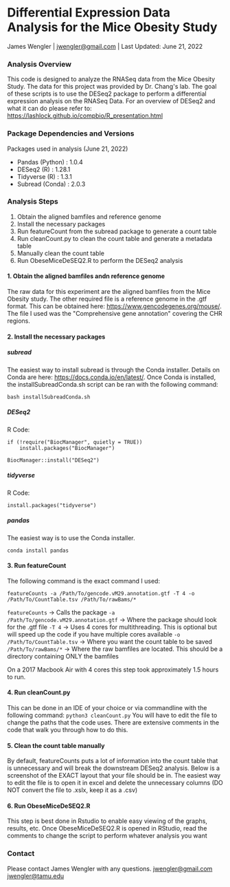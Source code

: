 # Differential Expression Data Analysis for the Mice Obesity Study
James Wengler | jwengler@gmail.com |
Last Updated: June 21, 2022
### Analysis Overview
This code is designed to analyze the RNASeq data from the Mice Obesity Study. The data for this project was provided by Dr. Chang's lab. The goal of these scripts is to use the DESeq2 package to perform a differential expression analysis on the RNASeq Data. For an overview of DESeq2 and what it can do please refer to: https://lashlock.github.io/compbio/R_presentation.html

### Package Dependencies and Versions
Packages used in analysis (June 21, 2022)
- Pandas (Python) : 1.0.4
- DESeq2 (R) : 1.28.1
- Tidyverse (R) : 1.3.1
- Subread (Conda) : 2.0.3

### Analysis Steps
1. Obtain the aligned bamfiles and reference genome
2. Install the necessary packages
3. Run featureCount from the subread package to generate a count table
4. Run cleanCount.py to clean the count table and generate a metadata table
5. Manually clean the count table
6. Run ObeseMiceDeSEQ2.R to perform the DESeq2 analysis

#### 1. Obtain the aligned bamfiles andn reference genome
The raw data for this experiment are the aligned bamfiles from the Mice Obesity study. The other required file is a reference genome in the .gtf format. This can be obtained here: https://www.gencodegenes.org/mouse/. The file I used was the "Comprehensive gene annotation" covering the CHR regions. 

#### 2. Install the necessary packages
##### subread
The easiest way to install subread is through the Conda installer. Details on Conda are here: https://docs.conda.io/en/latest/. Once Conda is installed, the installSubreadConda.sh script can be ran with the following command:
```
bash installSubreadConda.sh
```
##### DESeq2
R Code:
```
if (!require("BiocManager", quietly = TRUE))
    install.packages("BiocManager")

BiocManager::install("DESeq2")
```
##### tidyverse
R Code: 
```
install.packages("tidyverse")
```

##### pandas
The easiest way is to use the Conda installer.
```
conda install pandas
```

#### 3. Run featureCount
The following command is the exact command I used:
```
featureCounts -a /Path/To/gencode.vM29.annotation.gtf -T 4 -o /Path/To/CountTable.tsv /Path/To/rawBams/*
```
```featureCounts``` -> Calls the package
```-a /Path/To/gencode.vM29.annotation.gtf``` -> Where the package should look for the .gtf file
```-T 4``` -> Uses 4 cores for multithreading. This is optional but will speed up the code if you have multiple cores available
```-o /Path/To/CountTable.tsv``` -> Where you want the count table to be saved
```/Path/To/rawBams/*``` -> Where the raw bamfiles are located. This should be a directory containing ONLY the bamfiles

On a 2017 Macbook Air with 4 cores this step took approximately 1.5 hours to run. 

#### 4. Run cleanCount.py
This can be done in an IDE of your choice or via commandline with the following command:
```python3 cleanCount.py```
You will have to edit the file to change the paths that the code uses. There are extensive comments in the code that walk you through how to do this. 

#### 5. Clean the count table manually
By default, featureCounts puts a lot of information into the count table that is unnecessary and will break the downstream DESeq2 analysis. Below is a screenshot of the EXACT layout that your file should be in. The easiest way to edit the file is to open it in excel and delete the unnecessary columns (DO NOT convert the file to .xslx, keep it as a .csv)

#### 6. Run ObeseMiceDeSEQ2.R
This step is best done in Rstudio to enable easy viewing of the graphs, results, etc. Once ObeseMiceDeSEQ2.R is opened in RStudio, read the comments to change the script to perform whatever analysis you want

### Contact
Please contact James Wengler with any questions.
jwengler@gmail.com
jwengler@tamu.edu
